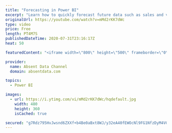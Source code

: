 ```yaml
---
title: "Forecasting in Power BI"
excerpt: "Learn how to quickly forecast future data such as sales and values with the analytics pane in Power BI."
originalUrl: https://youtube.com/watch?v=mMd2rKK7dWc
type: video
price: Free
length: PT4M7S
publishedDateTime: 2020-07-31T23:16:17Z
heat: 50

featuredContent: "<iframe width=\"800\" height=\"500\" frameborder=\"0\" src=\"https://www.youtube.com/embed/mMd2rKK7dWc\" allow=\"accelerometer; autoplay; encrypted-media; gyroscope; picture-in-picture\" allowfullscreen></iframe>"

provider:
  name: Absent Data Channel
  domain: absentdata.com

topics:
  - Power BI

images:
  - url: https://i.ytimg.com/vi/mMd2rKK7dWc/hqdefault.jpg
    width: 480
    height: 360
    isCached: true

secured: "g7Rdz795HvJwsnd6ZXXf+b4Be0aBxt8WJ/y32eA40fEWOcNl9FG1NfzDyM4VGZNqBwImsaP4nBYEgQnBiHy7nHcHZEgtP7EcbMQlan83qHz7o87vzSr6Bb5oXExp439R/4QOtStmEAdZnLK+hXQym/RWqApIejTocThEZP1j2w981ECNAxjY6lPdgH/X7s6pZ/IvDaws+ifsLHaLz8yIbOMqerzqBQV5bn2IO5RIatav8rUZ5yMsxYu7gDuPbCQj7bHot5IVrYdfyV9FnG/SuimTTMMR+BclpEltmId/LW0kfOlBrSHASwVHyRm2W+Sfe3U63U95MO1nKhCdClDGm3grkU2ur+VQkI3y52n6iSEVfhD1MSHD46jdqtCW2PXcbzD5nE2vLHoMWvxnseW/9KCeI1RkCGlRTRUKRvmnbtc=;Jc7aSdOY703kB2/5XmS2eQ=="
---
```


